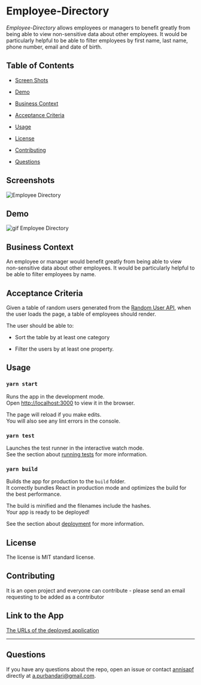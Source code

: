 # Employee-Directory

*Employee-Directory* allows employees or managers to benefit greatly from being able to view non-sensitive data about other employees. It would be particularly helpful to be able to filter employees by first name, last name, phone number, email and date of birth.

## Table of Contents 

* [Screen Shots](#screenshots)

* [Demo](#demo)

* [Business Context](#businesscontext)

* [Acceptance Criteria](#acceptancecriteria)

* [Usage](#usage)
    
* [License](#license)
    
* [Contributing](#contributing)
    
* [Questions](#questions)


## Screenshots

![Employee Directory](https://user-images.githubusercontent.com/7066137/104261347-74d9cf80-54d9-11eb-8ba7-cf839083cb79.png)


## Demo

![gif Employee Directory](https://user-images.githubusercontent.com/7066137/104262626-12ce9980-54dc-11eb-8c48-18f64acc0559.gif)



## Business Context

An employee or manager would benefit greatly from being able to view non-sensitive data about other employees. It would be particularly helpful to be able to filter employees by name.

## Acceptance Criteria

Given a table of random users generated from the [Random User API](https://randomuser.me/), when the user loads the page, a table of employees should render. 

The user should be able to:

  * Sort the table by at least one category

  * Filter the users by at least one property.

## Usage
    
### `yarn start`

Runs the app in the development mode.\
Open [http://localhost:3000](http://localhost:3000) to view it in the browser.

The page will reload if you make edits.\
You will also see any lint errors in the console.

### `yarn test`

Launches the test runner in the interactive watch mode.\
See the section about [running tests](https://facebook.github.io/create-react-app/docs/running-tests) for more information.

### `yarn build`

Builds the app for production to the `build` folder.\
It correctly bundles React in production mode and optimizes the build for the best performance.

The build is minified and the filenames include the hashes.\
Your app is ready to be deployed!

See the section about [deployment](https://facebook.github.io/create-react-app/docs/deployment) for more information.

  
## License
The license is MIT standard license.
        
## Contributing
    
It is an open project and everyone can contribute - please send an email requesting to be added as a contributor

## Link to the App
<a href="https://annisapf.github.io/Employee-Directory/">The URLs of the deployed application</a><hr>

     
## Questions
    
If you have any questions about the repo, open an issue or contact [annisapf](https://github.com/annisapf/) directly at a.purbandari@gmail.com.






